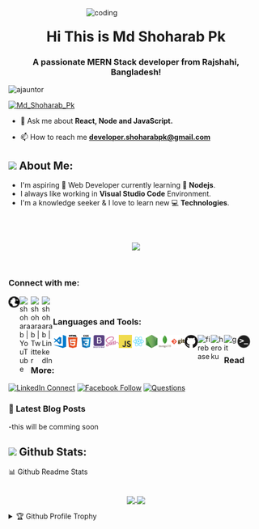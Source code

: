 
<img align="right" alt="coding" width="350" src="https://i.ibb.co/FJmkVY9/shoharab-pk.jpg">
<h1 align="center">Hi This is Md Shoharab Pk</h1>
<h3 align="center">A passionate MERN Stack developer from Rajshahi, Bangladesh!</h3>

<p align="left"> <img src="https://komarev.com/ghpvc/?username=web-shoharab-pk&label=Profile%20views&color=0e75b6&style=flat" alt="ajauntor" /> </p>

<p align="left"> <a href="https://twitter.com/Md_Shoharab_Pk" target="blank"><img src="https://img.shields.io/twitter/follow/Md_Shoharab_Pk?logo=twitter&style=for-the-badge" alt="Md_Shoharab_Pk" /></a> </p>

- 💬 Ask me about **React, Node and JavaScript.**

- 📫 How to reach me **developer.shoharabpk@gmail.com**
## <img src="https://media.giphy.com/media/WUlplcMpOCEmTGBtBW/giphy.gif" width="40"> **About Me:**

- I'm aspiring 🔭️ Web Developer currently learning 🌱 **Nodejs**.
- I always like working in **Visual Studio Code** Environment.
- I'm a knowledge seeker & I love to learn new 💻 **Technologies**.

</br>
</br>
<p align="center">
   <img align="center" src="https://github-readme-streak-stats.herokuapp.com/?user=faysal253&theme=radical&hide_border=true"/>
</p>

</br>



### Connect with me:

[<img align="left" alt="shoharab.com" width="22px" src="https://raw.githubusercontent.com/iconic/open-iconic/master/svg/globe.svg" />][website]
[<img align="left" alt="shoharab | YouTube" width="22px" src="https://cdn.jsdelivr.net/npm/simple-icons@v3/icons/facebook.svg" />][facebook]
[<img align="left" alt="" width="22px" src="https://cdn.jsdelivr.net/npm/simple-icons@v3/icons/gmail.svg" />][gmail]
[<img align="left" alt="shoharab | Twitter" width="22px" src="https://cdn.jsdelivr.net/npm/simple-icons@v3/icons/twitter.svg" />][twitter]
[<img align="left" alt="shoharab | LinkedIn" width="22px" src="https://cdn.jsdelivr.net/npm/simple-icons@v3/icons/linkedin.svg" />][linkedin] 

<br />


### Languages and Tools:

<img align="left" alt="Visual Studio Code" width="26px" src="https://raw.githubusercontent.com/github/explore/80688e429a7d4ef2fca1e82350fe8e3517d3494d/topics/visual-studio-code/visual-studio-code.png" />
<img align="left" alt="HTML5" width="26px" src="https://raw.githubusercontent.com/github/explore/80688e429a7d4ef2fca1e82350fe8e3517d3494d/topics/html/html.png" />
<img align="left" alt="CSS3" width="26px" src="https://raw.githubusercontent.com/github/explore/80688e429a7d4ef2fca1e82350fe8e3517d3494d/topics/css/css.png" />
<img align="left" src="https://raw.githubusercontent.com/devicons/devicon/master/icons/bootstrap/bootstrap-plain-wordmark.svg" alt="bootstrap" width="26px" style="max-width:100%;">
<img align="left" alt="Sass" width="26px" src="https://raw.githubusercontent.com/github/explore/80688e429a7d4ef2fca1e82350fe8e3517d3494d/topics/sass/sass.png" />
<img align="left" alt="JavaScript" width="26px" src="https://raw.githubusercontent.com/github/explore/80688e429a7d4ef2fca1e82350fe8e3517d3494d/topics/javascript/javascript.png" />
<img align="left" alt="React" width="26px" src="https://raw.githubusercontent.com/github/explore/80688e429a7d4ef2fca1e82350fe8e3517d3494d/topics/react/react.png" />
<img align="left" alt="Node.js" width="26px" src="https://raw.githubusercontent.com/github/explore/80688e429a7d4ef2fca1e82350fe8e3517d3494d/topics/nodejs/nodejs.png" />
<img align="left" src="https://raw.githubusercontent.com/devicons/devicon/master/icons/mongodb/mongodb-original-wordmark.svg" alt="mongodb" width="26px" style="max-width:100%;">
<img align="left" alt="Git" width="26px" src="https://raw.githubusercontent.com/github/explore/80688e429a7d4ef2fca1e82350fe8e3517d3494d/topics/git/git.png" />
<img align="left" alt="GitHub" width="26px" src="https://raw.githubusercontent.com/github/explore/78df643247d429f6cc873026c0622819ad797942/topics/github/github.png" />
<img align="left" src="https://camo.githubusercontent.com/dd4b2422ed3bfc9da88c43d18550375c66f9584327dff7ecc19315ce50b96f07/68747470733a2f2f7777772e766563746f726c6f676f2e7a6f6e652f6c6f676f732f66697265626173652f66697265626173652d69636f6e2e737667" alt="firebase" width="26px" data-canonical-src="https://www.vectorlogo.zone/logos/firebase/firebase-icon.svg" style="max-width:100%;">
<img align="left" src="https://camo.githubusercontent.com/df12cb598044a3f38efc1f45e3580558c324cf8789b79487125044eeebcc4dee/68747470733a2f2f7777772e766563746f726c6f676f2e7a6f6e652f6c6f676f732f6865726f6b752f6865726f6b752d69636f6e2e737667" alt="heroku" width="26px" data-canonical-src="https://www.vectorlogo.zone/logos/heroku/heroku-icon.svg" style="max-width:100%;">
<img align="left" src="https://camo.githubusercontent.com/fbfcb9e3dc648adc93bef37c718db16c52f617ad055a26de6dc3c21865c3321d/68747470733a2f2f7777772e766563746f726c6f676f2e7a6f6e652f6c6f676f732f6769742d73636d2f6769742d73636d2d69636f6e2e737667" alt="git" width="26px" data-canonical-src="https://www.vectorlogo.zone/logos/git-scm/git-scm-icon.svg" style="max-width:100%;">
<img align="left" alt="Terminal" width="26px" src="https://raw.githubusercontent.com/github/explore/80688e429a7d4ef2fca1e82350fe8e3517d3494d/topics/terminal/terminal.png" />

<br />

### Read More:

[![LinkedIn Connect](https://img.shields.io/badge/%20-Connect-black?color=14171A&labelColor=212121&logo=linkedin&logoColor=ffffff)](https://www.linkedin.com/in/shoharabpk/) 
[![Facebook Follow](https://img.shields.io/badge/%20-Follow-black?color=14171A&labelColor=1976d2&logo=facebook&logoColor=ffffff)](https://www.facebook.com/web.shoharabpk/) 
[![Questions](https://img.shields.io/badge/%20-Questions-black?color=14171A&labelColor=fff&logo=stackoverflow&logoColor=0c0d0e26)](https://stackoverflow.com/users/15183300/md-shoharab-pk)

### 📕 Latest Blog Posts
-this will be comming soon
</br>

## <img src="https://media.giphy.com/media/ZCN6F3FAkwsyOGU2RS/giphy.gif" width="40"> **Github Stats:**

  <summary>📊 Github Readme Stats</summary>
 </br>
 <p align="center">
  <a href="https://github.com/web-shoharab-pk">
   <img width="430" align="center" src="https://github-readme-stats.vercel.app/api?username=web-shoharab-pk&show_icons=true&theme=radical&count_private=true">
  </a>
  <a href="https://github.com/web-shoharab-pk/github-readme-stats">
    <img align="center" src="https://github-readme-stats.anuraghazra1.vercel.app/api/top-langs/?username=web-shoharab-pk&layout=compact&theme=radical&langs_count=6" />
  </a>
 </p>


<details>
 <summary>🏆 Github Profile Trophy</summary>
 </br>
 <p align="center">
  <a href="https://github.com/ryo-ma/github-profile-trophy">
   <img src="https://github-profile-trophy.vercel.app/?username=web-shoharab-pk&column=8&theme=darkhub"/>
  </a>
 </p>
</details>

 


[website]: https://shoharabpk-portfolio.web.app/
[twitter]: https://twitter.com/Md_Shoharab_Pk
[facebook]: https://www.facebook.com/web.shoharabpk/
[github]: https://github.com/web-shoharab-pk
[linkedin]: https://www.linkedin.com/in/md-shoharab-pk-97b1391b0/
[gmail]:https://mail.google.com/mail/u/0/?tab=rm&ogbl#inbox?compose=CllgCJlHmbGChLMwphnxXtvWPzQZrcjjpdkHPldgcdQnmLnltLzCXNtVwDbqBWkmVfkNsGWjDZL
